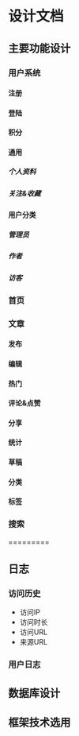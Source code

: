 # 设计文档

## 主要功能设计

### 用户系统
#### 注册
#### 登陆
#### 积分


#### 通用
##### 个人资料
##### 关注&收藏

#### 用户分类
##### 管理员
##### 作者
##### 访客

### 首页

### 文章
#### 发布
#### 编辑
#### 热门
#### 评论&点赞
#### 分享
#### 统计
#### 草稿
#### 分类
#### 标签



### 搜索

=========
## 日志
### 访问历史
- 访问IP
- 访问时长
- 访问URL
- 来源URL

### 用户日志

## 数据库设计
## 框架技术选用
